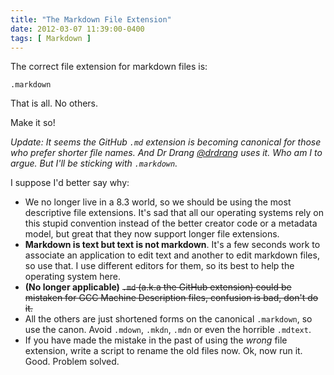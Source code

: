 ```yaml
---
title: "The Markdown File Extension"
date: 2012-03-07 11:39:00-0400
tags: [ Markdown ]
---
```


The correct file extension for markdown files is:

`.markdown`
	
That is all. No others.

Make it so!

*Update: It seems the GitHub `.md` extension is becoming canonical for those who prefer shorter file names. And Dr Drang [@drdrang](http://twitter.com/drdrang) uses it. Who am I to argue. But I'll be sticking with `.markdown`.*

I suppose I'd better say why:

* We no longer live in a 8.3 world, so we should be using the most descriptive file extensions. It's sad that all our operating systems rely on this stupid convention instead of the better creator code or a metadata model, but great that they now support longer file extensions.
* **Markdown is text but text is not markdown**. It's a few seconds work to associate an application to edit text and another to edit markdown files, so use that. I use different editors for them, so its best to help the operating system here.
* **(No longer applicable)** <strike>`.md` (a.k.a the GitHub extension) could be mistaken for GCC Machine Description files, confusion is bad, don't do it.</strike>
* All the others are just shortened forms on the canonical `.markdown`, so use the canon. Avoid `.mdown`, `.mkdn`, `.mdn` or even the horrible `.mdtext`.
* If you have made the mistake in the past of using the *wrong* file extension, write a script to rename the old files now. Ok, now run it. Good. Problem solved.
